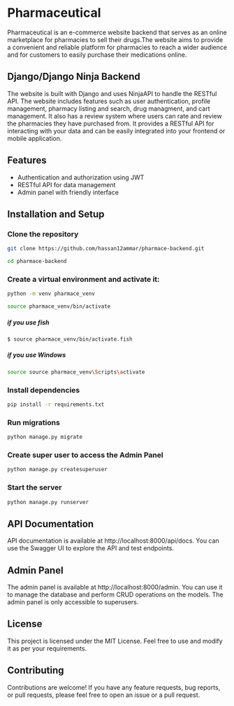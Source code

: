 # Pharmaceutical 
Pharmaceutical is an e-commerce website backend that serves as an online marketplace for pharmacies to sell their drugs.The website aims to provide a convenient and reliable platform for pharmacies to reach a wider audience and for customers to easily purchase their medications online.

## Django/Django Ninja Backend
The website is built with Django and uses NinjaAPI to handle the RESTful API. The website includes features such as user authentication, profile management, pharmacy listing and search, drug managment, and cart management. It also has a review system where users can rate and review the pharmacies they have purchased from. It provides a RESTful API for interacting with your data and can be easily integrated into your frontend or mobile application.

## Features
* Authentication and authorization using JWT
* RESTful API for data management
* Admin panel with friendly interface

## Installation and Setup

### Clone the repository
```sh
git clone https://github.com/hassan12ammar/pharmace-backend.git
```
```sh
cd pharmace-backend
```

### Create a virtual environment and activate it:
```sh
python -m venv pharmace_venv
```
```sh
source pharmace_venv/bin/activate
```
##### if you use **fish**
```sh
$ source pharmace_venv/bin/activate.fish
```
##### if you use **Windows**
```sh
source source pharmace_venv\Scripts\activate
```

### Install dependencies
``` sh
pip install -r requirements.txt
```

### Run migrations
``` sh
python manage.py migrate
```

### Create super user to access the Admin Panel
``` sh
python manage.py createsuperuser
```

### Start the server
``` sh
python manage.py runserver
```

## API Documentation
API documentation is available at http://localhost:8000/api/docs. You can use the Swagger UI to explore the API and test endpoints.

## Admin Panel
The admin panel is available at http://localhost:8000/admin. You can use it to manage the database and perform CRUD operations on the models. The admin panel is only accessible to superusers.

## License
This project is licensed under the MIT License. Feel free to use and modify it as per your requirements.

## Contributing
Contributions are welcome! If you have any feature requests, bug reports, or pull requests, please feel free to open an issue or a pull request.
